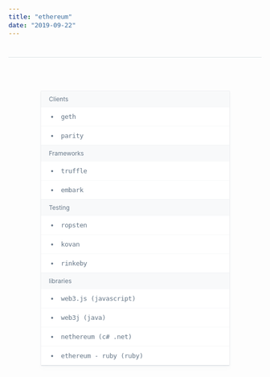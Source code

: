 ```yaml
---
title: "ethereum"
date: "2019-09-22"
---
```


<style>
    ul {
        background-color: white;
        width: 375px;
        padding: 0;
        box-shadow: 0 6px 8px rgba(102,119,136,.03),0 1px 2px rgba(102,119,136,.3);
        margin: 0 auto;
        margin-top: 50px;
    }
    h4 {
        border-top: solid 1px rgba(102,119,136,.05);
        font-size: 12px;
        padding: 8px 16px;
        font-weight: 400;
        background: #f8f9fa;
        color: #678;
        font-family: -apple-system,BlinkMacSystemFont,segoe ui,roboto,oxygen,ubuntu,cantarell,fira sans,droid sans,helvetica neue,sans-serif;
        margin: 0;
    }
    li {
        padding: 8px;
        padding-left: 36px;
        list-style-type: none;
        border-top: solid 1px rgba(102,119,136,.05) !important;
    }
    li::before {
        content: '';
        position: relative;
        display: inline-block;
        width: 4px;
        height: 4px;
        background: #678;
        border-radius: 50%;
        right: 16px;
        top: -2px;
    }
    code {
        color: #678;
        letter-spacing: -.03em;
        font-size: 13px;
        line-height: 21px;
    }
</style>

<h1 style="text-align:center;border-top: solid 1px rgba(102,119,136,.2);padding-top:16px;"></h1>

<ul>
<h4>Clients</h4>
    <li><code>geth</code></li>
    <li><code>parity</code></li>
<h4>Frameworks</h4>
    <li><code>truffle</code></li>
    <li><code>embark</code></li>
<h4>Testing</h4>
    <li><code>ropsten</code></li>
    <li><code>kovan</code></li>
    <li><code>rinkeby</code></li>
<h4>libraries</h4>
    <li><code>web3.js (javascript)</code></li>
    <li><code>web3j (java)</code></li>
    <li><code>nethereum (c# .net)</code></li>
    <li><code>ethereum - ruby (ruby)</code></li>
</ul>